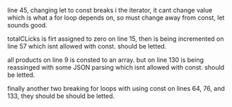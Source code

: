 line 45, changing let to const breaks i the iterator, it cant change value which is what a for loop depends on, so must change away from const, let sounds good. 

totalCLicks is firt assigned to zero on line 15, then is being incremented on line 57 which isnt allowed with const. should be letted.

all products on line 9 is consted  to an array. but on line 130 is being reassinged with some JSON parsing which isnt allowed with const. should be letted. 



finally another two breaking for loops with using const on lines 64, 76, and 133, they should be should be letted.